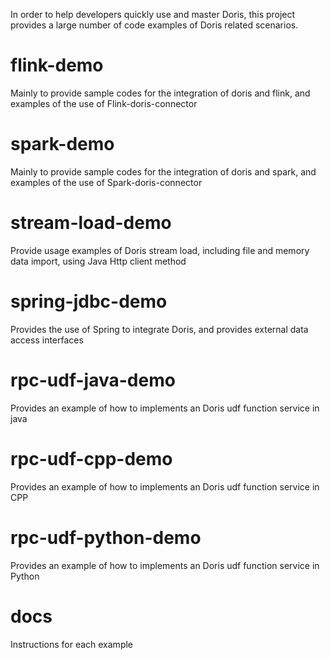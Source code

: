 <!--
Licensed to the Apache Software Foundation (ASF) under one
or more contributor license agreements.  See the NOTICE file
distributed with this work for additional information
regarding copyright ownership.  The ASF licenses this file
to you under the Apache License, Version 2.0 (the
"License"); you may not use this file except in compliance
with the License.  You may obtain a copy of the License at

  http://www.apache.org/licenses/LICENSE-2.0

Unless required by applicable law or agreed to in writing,
software distributed under the License is distributed on an
"AS IS" BASIS, WITHOUT WARRANTIES OR CONDITIONS OF ANY
KIND, either express or implied.  See the License for the
specific language governing permissions and limitations
under the License.
-->

In order to help developers quickly use and master Doris, this project provides a large number of code examples of Doris related scenarios.

# flink-demo

Mainly to provide sample codes for the integration of doris and flink, and examples of the use of Flink-doris-connector

# spark-demo

Mainly to provide sample codes for the integration of doris and spark, and examples of the use of Spark-doris-connector

# stream-load-demo

Provide usage examples of Doris stream load, including file and memory data import, using Java Http client method

# spring-jdbc-demo

Provides the use of Spring to integrate Doris, and provides external data access interfaces

# rpc-udf-java-demo

Provides an example of how to implements an Doris udf function service in java 

# rpc-udf-cpp-demo

Provides an example of how to implements an Doris udf function service in CPP 

# rpc-udf-python-demo

Provides an example of how to implements an Doris udf function service in Python 

# docs

Instructions for each example
